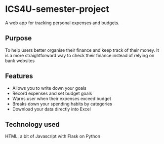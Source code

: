# ICS4U-semester-project
A web app for tracking personal expenses and budgets.

## Purpose
To help users better organise their finance and keep track of their money. It is a more straightforward way to check their finance instead of relying on bank websites


## Features
  * Allows you to write down your goals
  * Record expenses and set budget goals
  * Warns user when their expenses exceed budget
  * Breaks down your spending habits by categories
  * Download your data directly into Excel

## Technology used
HTML, a bit of Javascript with Flask on Python
